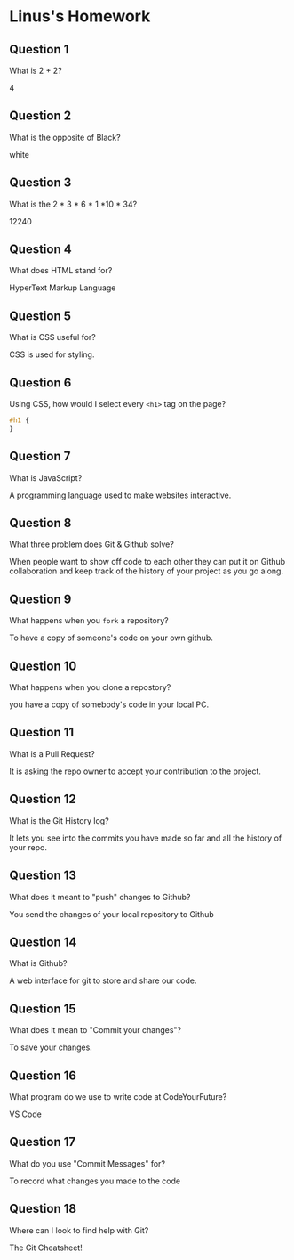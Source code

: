 # Linus's Homework

## Question 1

What is 2 + 2?

4

## Question 2

What is the opposite of Black?

white

## Question 3

What is the 2 * 3 * 6 * 1 *10 * 34?

12240

## Question 4

What does HTML stand for?

HyperText Markup Language

## Question 5

What is CSS useful for?

CSS is used for styling.

## Question 6

Using CSS, how would I select every `<h1>` tag on the page?

```css
#h1 {
}
```

## Question 7

What is JavaScript?

A programming language used to make websites interactive.

## Question 8

What three problem does Git & Github solve?

When people want to show off code to each other they can put it on Github
collaboration and keep track of the history of your project as you go along.

## Question 9

What happens when you `fork` a repository?

To have a copy of someone's code on your own github.

## Question 10

What happens when you clone a repostory?

you have a copy of somebody's code in your local PC.

## Question 11

What is a Pull Request?

It is asking the repo owner to accept your contribution to the project.

## Question 12

What is the Git History log?

It lets you see into the commits you have made so far and all the history of your repo.

## Question 13

What does it meant to "push" changes to Github?

You send the changes of your local repository to Github

## Question 14

What is Github?

A web interface for git to store and share our code.

## Question 15

What does it mean to "Commit your changes"?

To save your changes.

## Question 16

What program do we use to write code at CodeYourFuture?

VS Code

## Question 17

What do you use "Commit Messages" for?

To record what changes you made to the code

## Question 18

Where can I look to find help with Git?

The Git Cheatsheet!
